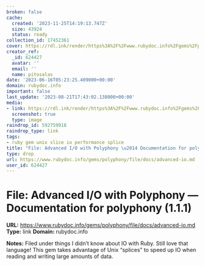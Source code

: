 ```yaml
---
broken: false
cache:
  created: '2023-11-25T14:19:13.747Z'
  size: 43924
  status: ready
collection_id: 17452361
cover: https://rdl.ink/render/https%3A%2F%2Fwww.rubydoc.info%2Fgems%2Fpolyphony%2Ffile%2Fdocs%2Fadvanced-io.md
creator_ref:
  _id: 624427
  avatar: ''
  email: ''
  name: pitosalas
date: '2023-06-16T05:23:25.409000+00:00'
domain: rubydoc.info
important: false
last_update: '2023-08-21T17:43:02.138000+00:00'
media:
- link: https://rdl.ink/render/https%3A%2F%2Fwww.rubydoc.info%2Fgems%2Fpolyphony%2Ffile%2Fdocs%2Fadvanced-io.md
  screenshot: true
  type: image
raindrop_id: 592759918
raindrop_type: link
tags:
- ruby gem unix slice io performance splice
title: "File: Advanced I/O with Polyphony \u2014 Documentation for polyphony (1.1.1)"
type: drop
url: https://www.rubydoc.info/gems/polyphony/file/docs/advanced-io.md
user_id: 624427
---
```


# File: Advanced I/O with Polyphony — Documentation for polyphony (1.1.1)

**URL:** https://www.rubydoc.info/gems/polyphony/file/docs/advanced-io.md
**Type:** link
**Domain:** rubydoc.info

**Notes:**
Filed under things I didn’t know about IO with Ruby. Still love that language! This gem takes advantage of Unix “splices” to speed up IO when reading and writing large amounts of data.

